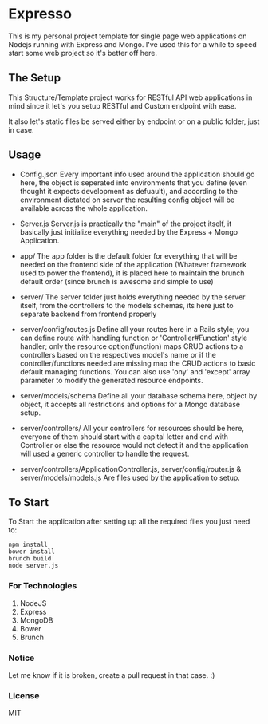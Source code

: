 # Expresso

This is my personal project template for single page web applications on Nodejs running with Express and Mongo.
I've used this for a while to speed start some web project so it's better off here. 



## The Setup

This Structure/Template project works for RESTful API web applications in mind since it let's you setup RESTful and Custom endpoint with ease.

It also let's static files be served either by endpoint or on a public folder, just in case.


## Usage

- Config.json
Every important info used around the application should go here, the object is seperated into environments that you define (even thought it expects development as defuault), and according to the environment dictated on server the resulting config object will be available across the whole application.

- Server.js
Server.js is practically the "main" of the project itself, it basically just initialize everything needed by the Express + Mongo Application.

- app/
The app folder is the default folder for everything that will be needed on the frontend side of the application (Whatever framework used to power the frontend), it is placed here to maintain the brunch default order (since brunch is awesome and simple to use)

- server/
The server folder just holds everything needed by the server itself, from the controllers to the models schemas, its here just to separate backend from frontend properly

- server/config/routes.js
Define all your routes here in a Rails style; you can define route with handling function or 'Controller#Function' style handler; only the resource option(function) maps CRUD actions to a controllers based on the respectives model's name or if the controller/functions needed are missing map the CRUD actions to basic default managing functions.
You can also use 'ony' and 'except' array parameter to modify the generated resource endpoints.

- server/models/schema
Define all your database schema here, object by object, it accepts all restrictions and options for a Mongo database setup.

- server/controllers/
All your controllers for resources should be here, everyone of them should start with a capital letter and end with Controller or else the resource would not detect it
and the application will used a generic controller to handle the request.

- server/controllers/ApplicationController.js, server/config/router.js & server/models/models.js
Are files used by the application to setup.


## To Start
To Start the application after setting up all the required files you just need to:
```
npm install
bower install
brunch build
node server.js
```

### For Technologies

1. NodeJS
2. Express
3. MongoDB
4. Bower
5. Brunch


### Notice

Let me know if it is broken, create a pull request in that case. :)



### License

MIT
